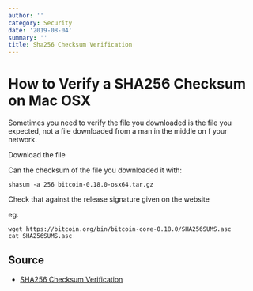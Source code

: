 ```yaml
---
author: ''
category: Security
date: '2019-08-04'
summary: ''
title: Sha256 Checksum Verification
---
```

# How to Verify a SHA256 Checksum on Mac OSX

Sometimes you need to verify the file you downloaded is the file you expected, not a file downloaded from a man in the middle on f your network.

Download the file

Can the checksum of the file you downloaded it with:

    shasum -a 256 bitcoin-0.18.0-osx64.tar.gz 

Check that against the release signature given on the website

eg.

    wget https://bitcoin.org/bin/bitcoin-core-0.18.0/SHA256SUMS.asc
    cat SHA256SUMS.asc

## Source

* [SHA256 Checksum Verification](https://www.dyclassroom.com/howto-mac/how-to-verify-checksum-on-a-mac-md5-sha1-sha256-etc)